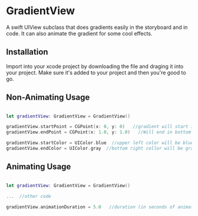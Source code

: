 # GradientView
A swift UIView subclass that does gradients easily in the storyboard and in code. It can also animate the gradient for some cool effects.


## Installation
Import into your xcode project by downloading the file and draging it into your project. Make sure it's added to your project and then you're good to go.


## Non-Animating Usage
```swift

let gradientView: GradientView = GradientView() 

gradientView.startPoint = CGPoint(x: 0, y: 0)   //gradient will start in upper left corner
gradientView.endPoint = CGPoint(x: 1.0, y: 1.0)   //Will end in bottom right corner

gradientView.startColor = UIColor.blue  //upper left color will be blue
gradientView.endColor = UIColor.gray  //bottom right collor will be gray 

```


## Animating Usage

```swift

let gradientView: GradientView = GradientView() 

...  //other code

gradientView.animationDuration = 5.0   //duration (in seconds of animation)

```
